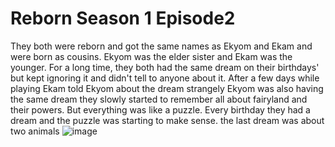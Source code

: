 # Reborn Season 1 Episode2

They both were reborn and got the same names as Ekyom and Ekam and were born as cousins. Ekyom was the elder sister and Ekam was the younger.  For a long time, they both had the same dream on their birthdays' but kept ignoring it and didn't tell to anyone about it. After a few days while playing Ekam told Ekyom about the dream strangely Ekyom was also having the same dream they slowly started to remember all about fairyland and their powers. But everything was like a puzzle. Every birthday they had a dream and the puzzle was starting to make sense.  the last dream was about two animals ![image](https://user-images.githubusercontent.com/70461167/148156387-16c43cd8-68d6-4710-8dbe-8b8087696139.png)

